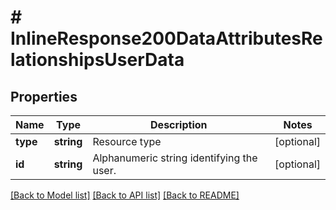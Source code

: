 # # InlineResponse200DataAttributesRelationshipsUserData

## Properties

Name | Type | Description | Notes
------------ | ------------- | ------------- | -------------
**type** | **string** | Resource type | [optional]
**id** | **string** | Alphanumeric string identifying the user. | [optional]

[[Back to Model list]](../../README.md#models) [[Back to API list]](../../README.md#endpoints) [[Back to README]](../../README.md)
